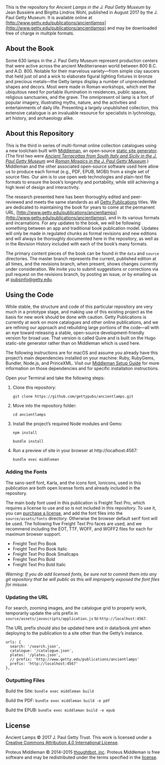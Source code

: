 This is the repository for *Ancient Lamps in the J. Paul Getty Museum* by Jean Bussière and Birgitta Lindros Wohl, published in August 2017 by the J. Paul Getty Museum. It is available online at [http://www.getty.edu/publications/ancientlamps](http://www.getty.edu/publications/ancientlamps) and may be downloaded free of charge in multiple formats.

## About the Book

Some 630 lamps in the J. Paul Getty Museum represent production centers that were active across the ancient Mediterranean world between 800 B.C. and A.D. 800. Notable for their marvelous variety—from simple clay saucers that held just oil and a wick to elaborate figural lighting fixtures in bronze and precious metals—the Getty lamps display a number of unprecedented shapes and decors. Most were made in Roman workshops, which met the ubiquitous need for portable illumination in residences, public spaces, religious sanctuaries, and the grave. The omnipresent oil lamp is a font of popular imagery, illustrating myths, nature, and the activities and entertainments of daily life. Presenting a largely unpublished collection, this extensive catalogue is an invaluable resource for specialists in lychnology, art history, and archaeology alike.

## About this Repository

This is the third in series of multi-format online collection catalogues using a new toolchain built with [Middleman](https://github.com/middleman/middleman), an open-source [static site generator](https://www.smashingmagazine.com/2015/11/modern-static-website-generators-next-big-thing/). (The first two were [*Ancient Terracottas from South Italy and Sicily in the J. Paul Getty Museum*](http://www.getty.edu/publications/terracottas) and [*Roman Mosaics in the J. Paul Getty Museum*](http://www.getty.edu/publications/romanmosaics).) Middleman and the other associated open-source software used here allow us to produce each format (e.g., PDF, EPUB, MOBI)  from a single set of source files. Our aim is to use open web technologies and plain-text file formats to ensure the book’s longevity and portability, while still achieving a high level of design and interactivity.

The research presented here has been thoroughly edited and peer-reviewed and meets the same standards as all [Getty Publications](http://www.getty.edu/publications/) titles. We are dedicated to maintaining the book for years to come at the permanent URL, [http://www.getty.edu/publications/ancientlamps](http://www.getty.edu/publications/ancientlamps), and in its various formats and incarnations. For any updates to the book, we will be following something between an app and traditional book publication model. Updates will only be made in regulated chunks as formal revisions and new editions and will always be thoroughly documented here in the repository, as well as in the Revision History included with each of the book’s many formats.

The primary content pieces of the book can be found in the `data` and `source` directories. The master branch represents the current, published edition at all times, and the revisions branch, when present, shows changes currently under consideration. We invite you to submit suggestions or corrections via pull request on the revisions branch, by posting an issue, or by emailing us at [pubsinfo@getty.edu](mailto:pubsinfo@getty.edu).

## Using the Code

While stable, the structure and code of this particular repository are very much in a prototype stage, and making use of this existing project as the basis for new work should be done with caution. Getty Publications is currently at work on more catalogues and other online publications, and we are refining our approach and rebuilding large portions of the code—all with an eye toward releasing a stable, open-source development-friendly version for broad use. That version is called Quire and is built on the Hugo static-site generator rather than on Middleman which is used here.

The following instructions are for macOS and assume you already have this project’s main dependencies installed on your machine: Ruby, RubyGems, Bundler, Node.js, and PrinceXML. Visit our [Middleman Setup Guide](#) for more information on those dependencies and for specific installation instructions.

Open your Terminal and take the following steps:

1. Clone this repository:

    ```
    git clone https://github.com/gettypubs/ancientlamps.git
    ```

2. Move into the repository folder:

    ```
    cd ancientlamps
    ```

3. Install the project’s required Node modules and Gems:

    ```
    npm install
    ```
    ```
    bundle install
    ```

4. Run a preview of site in your browser at http://localhost:4567:

    ```
    bundle exec middleman
    ```

### Adding the Fonts

The sans-serif font, Karla, and the icons font, Ionicons, used in this publication are both open license fonts and already included in the repository.

The main body font used in this publication is Freight Text Pro, which requires a license to use and so is not included in this repository. To use it, you can [purchase a license](https://www.myfonts.com/fonts/garagefonts/freight-text-pro/), and add the font files into the `source/assets/fonts` directory. Otherwise the browser default serif font will be used. The following five Freight Text Pro faces are used, and we recommend including the EOT, TTF, WOFF, and WOFF2 files for each for maximum browser support.

- Freight Text Pro Book
- Freight Text Pro Book Italic
- Freight Text Pro Book Smallcaps
- Freight Text Pro Bold
- Freight Text Pro Bold Italic

*Warning: If you do add licensed fonts, be sure not to commit them into any git repository that be will public as this will improperly exposed the font files for misuse.*

### Updating the URL

For search, zooming images, and the catalogue grid to properly work, temporarily update the urls prefix in `source/assets/javascripts/application.js` to `http://localhost:4567`.

The URL prefix should also be updated here and in data/book.yml when deploying to the publication to a site other than the Getty’s instance.

```
urls: {
  search: '/search.json',
  catalogue: '/catalogue.json',
  plates: '/plates.json',
  // prefix: 'http://www.getty.edu/publications/ancientlamps'
  prefix: 'http://localhost:4567'
},
```

### Outputting Files

Build the Site: `bundle exec middleman build`

Build the PDF: `bundle exec middleman build -e pdf`

Build the EPUB: `bundle exec middleman build -e epub`


## License

Ancient Lamps © 2017 J. Paul Getty Trust. This work is licensed under a [Creative Commons Attribution 4.0 International License](http://creativecommons.org/licenses/by/4.0/).

Proteus Middleman © 2014–2015 [thoughtbot, inc](http://thoughtbot.com). Proteus Middleman is free software and may be redistributed under the terms specified in the [license](https://github.com/thoughtbot/bourbon/blob/master/LICENSE.md).
